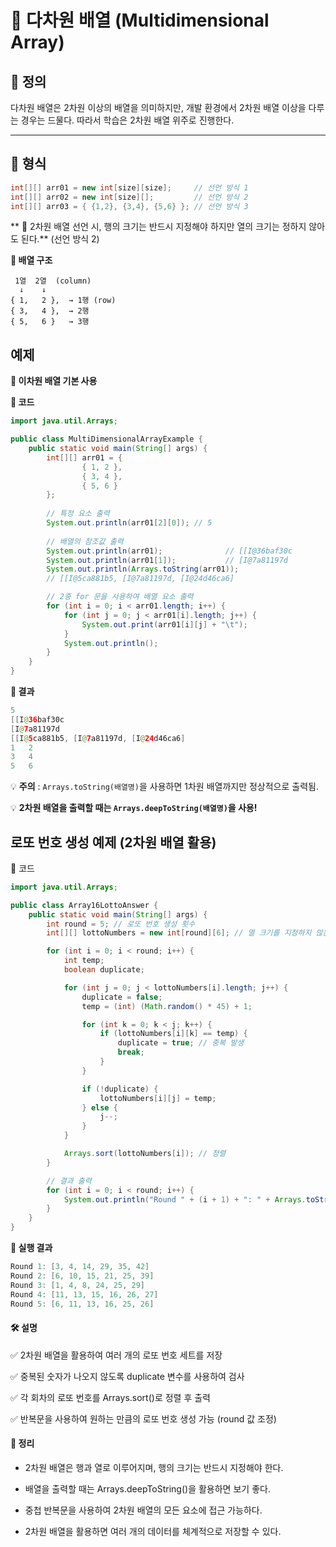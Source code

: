 # 🧩 다차원 배열 (Multidimensional Array)

## 📌 정의

다차원 배열은 2차원 이상의 배열을 의미하지만, 개발 환경에서 2차원 배열 이상을 다루는 경우는 드물다. 따라서 학습은 2차원 배열 위주로 진행한다.

---

## 📌 형식
```java
int[][] arr01 = new int[size][size];     // 선언 방식 1
int[][] arr02 = new int[size][];         // 선언 방식 2
int[][] arr03 = { {1,2}, {3,4}, {5,6} }; // 선언 방식 3
```
** 🔹 2차원 배열 선언 시, 행의 크기는 반드시 지정해야 하지만 열의 크기는 정하지 않아도 된다.** (선언 방식 2)

**🔹 배열 구조**

     1열  2열  (column)
      ↓    ↓
    { 1,   2 },  → 1행 (row)
    { 3,   4 },  → 2행
    { 5,   6 }   → 3행

## 예제

**🔹 이차원 배열 기본 사용**

**📌 코드**
```java
import java.util.Arrays;

public class MultiDimensionalArrayExample {
    public static void main(String[] args) {
        int[][] arr01 = {
                { 1, 2 },
                { 3, 4 },
                { 5, 6 }
        };
        
        // 특정 요소 출력
        System.out.println(arr01[2][0]); // 5
        
        // 배열의 참조값 출력
        System.out.println(arr01);              // [[I@36baf30c
        System.out.println(arr01[1]);           // [I@7a81197d
        System.out.println(Arrays.toString(arr01));
        // [[I@5ca881b5, [I@7a81197d, [I@24d46ca6]

        // 2중 for 문을 사용하여 배열 요소 출력
        for (int i = 0; i < arr01.length; i++) {
            for (int j = 0; j < arr01[i].length; j++) {
                System.out.print(arr01[i][j] + "\t");
            }
            System.out.println();
        }
    }
}
```
**📌 결과**
```java
5
[[I@36baf30c
[I@7a81197d
[[I@5ca881b5, [I@7a81197d, [I@24d46ca6]
1	2	
3	4	
5	6	
```
💡 **주의** : `Arrays.toString(배열명)`을 사용하면 1차원 배열까지만 정상적으로 출력됨.

💡 **2차원 배열을 출력할 때는 `Arrays.deepToString(배열명)`을 사용!**

## 로또 번호 생성 예제 (2차원 배열 활용)

📌 코드
```java
import java.util.Arrays;

public class Array16LottoAnswer {
    public static void main(String[] args) {
        int round = 5; // 로또 번호 생성 횟수
        int[][] lottoNumbers = new int[round][6]; // 열 크기를 지정하지 않는 2차원 배열

        for (int i = 0; i < round; i++) {
            int temp;
            boolean duplicate;

            for (int j = 0; j < lottoNumbers[i].length; j++) {
                duplicate = false;
                temp = (int) (Math.random() * 45) + 1;

                for (int k = 0; k < j; k++) {
                    if (lottoNumbers[i][k] == temp) {
                        duplicate = true; // 중복 발생
                        break;
                    }
                }

                if (!duplicate) {
                    lottoNumbers[i][j] = temp;
                } else {
                    j--;
                }
            }

            Arrays.sort(lottoNumbers[i]); // 정렬
        }

        // 결과 출력
        for (int i = 0; i < round; i++) {
            System.out.println("Round " + (i + 1) + ": " + Arrays.toString(lottoNumbers[i]));
        }
    }
}
```
**📌 실행 결과**
```java
Round 1: [3, 4, 14, 29, 35, 42]
Round 2: [6, 10, 15, 21, 25, 39]
Round 3: [1, 4, 8, 24, 25, 29]
Round 4: [11, 13, 15, 16, 26, 27]
Round 5: [6, 11, 13, 16, 25, 26]
```
#### 🛠️ 설명

✅ 2차원 배열을 활용하여 여러 개의 로또 번호 세트를 저장

✅ 중복된 숫자가 나오지 않도록 duplicate 변수를 사용하여 검사

✅ 각 회차의 로또 번호를 Arrays.sort()로 정렬 후 출력

✅ 반복문을 사용하여 원하는 만큼의 로또 번호 생성 가능 (round 값 조정)

#### 📝 정리

- 2차원 배열은 행과 열로 이루어지며, 행의 크기는 반드시 지정해야 한다.

- 배열을 출력할 때는 Arrays.deepToString()을 활용하면 보기 좋다.

- 중첩 반복문을 사용하여 2차원 배열의 모든 요소에 접근 가능하다.

- 2차원 배열을 활용하면 여러 개의 데이터를 체계적으로 저장할 수 있다.




